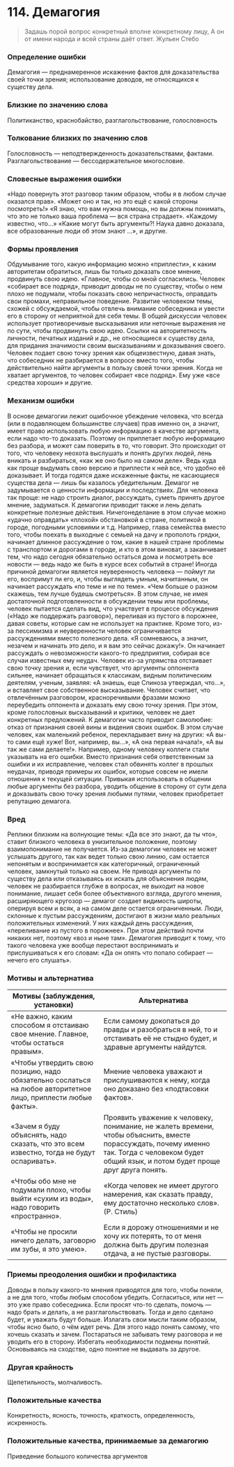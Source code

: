 # 114. Демагогия
>Задашь порой вопрос конкретный вполне конкретному лицу, 
А он от имени народа и всей страны даёт ответ.
Жульен Стебо

### Определение ошибки
Демагогия — преднамеренное искажение фактов для доказательства своей точки зрения; использование доводов, не относящихся к существу дела.

### Близкие по значению слова
Политиканство, краснобайство, разглагольствование, голословность

### Толкование близких по значению слов
Голословность — неподтвержденность доказательствами, фактами.
Разглагольствование — бессодержательное многословие.

### Словесные выражения ошибки
«Надо повернуть этот разговор таким образом, чтобы я в любом случае оказался прав».
«Может оно и так, но это ещё с какой стороны посмотреть!»
«Я знаю, что вам нужна помощь, но вы должны понимать, что это не только ваша проблема — вся страна страдает».
«Каждому известно, что...»
«Какие могут быть аргументы?! Наука давно доказала, все образованные люди об этом знают ...», и другие.

### Формы проявления
Обдумывание того, какую информацию можно «приплести», к каким авторитетам обратиться, лишь бы только доказать свое мнение, продвинуть свою идею. «Главное, чтобы со мной согласились.
Человек «собирает все подряд», приводит доводы не по существу, чтобы о нем плохо не подумали, чтобы показать свою непричастность, оправдать свои промахи, неправильное поведение.
Развитие человеком темы, схожей с обсуждаемой, чтобы отвлечь внимание собеседника и увести его в сторону от неприятной для себя темы.
В общей дискуссии человек использует противоречивые высказывания или неточные выражения не по сути, чтобы продвинуть свою идею.
Ссылки на авторитетность личности, печатных изданий и др., не относящиеся к существу дела, для придания значимости своим высказываниям и доказывания своего.
Человек подает свою точку зрения как общеизвестную, давая знать, что собеседник не разбирается в вопросе вместо того, чтобы действительно найти аргументы в пользу своей точки зрения.
Когда не хватает аргументов, то человек собирает «все подряд». Ему уже «все средства хороши» и другие.

### Механизм ошибки
В основе демагогии лежит ошибочное убеждение человека, что всегда (или в подавляющем большинстве случаев) прав именно он, а значит, имеет право использовать любую информацию в качестве аргумента, если надо что-то доказать. Поэтому он приплетает любую информацию без разбора, и может сам поверить в то, что говорит.
Это происходит от того, что человеку неохота выслушать и понять других людей, лень вникать и разбираться, «как же оно было на самом деле». Ведь куда как проще выдумать свою версию и приплести к ней все, что удобно её доказывает. И тогда годятся даже искаженные факты, не касающиеся существа дела — лишь бы казалось убедительным. Демагог не задумывается о ценности информации и последствиях. Для человека так проще: не надо строить диалог, рассуждать, суметь принять другое мнение, задуматься.
К демагогии приводит также и лень делать конкретные полезные действия. Ничегонеделание в этом случае можно «удачно оправдать» «плохой» обстановкой в стране, политикой в городе, погодными условиями и т.д. Например, глава семейства вместо того, чтобы поехать в выходные с семьей на дачу и прополоть грядки, начинает длинное рассуждение о том, какие в нашей стране проблемы с транспортом и дорогами в городе, и кто в этом виноват, а заканчивает тем, что надо сегодня обязательно остаться дома и посмотреть все новости — ведь надо же быть в курсе всех событий в стране!
Иногда причиной демагогии является неуверенность человека — поймут ли его, воспримут ли его, и, чтобы выглядеть умным, начитанным, он начинает рассуждать «по теме и не по теме». «Чем больше о разном скажешь, тем лучше будешь смотреться». В этом случае, не имея достаточной подготовленности в обсуждении темы или проблемы, человек пытается сделать вид, что участвует в процессе обсуждения («Надо же поддержать разговор»), переливая из пустого в порожнее, давая советы, которые сам не использует на практике.
Кроме того, из-за пессимизма и неуверенности человек ограничивается рассуждениями вместо полезного дела. «Я сомневаюсь, а значит, незачем и начинать это дело, и я вам это сейчас докажу!». Он начинает рассуждать о невозможности какого-то предприятия, собирая все случаи известных ему неудач.
Человек из-за упрямства отстаивает свою точку зрения и, если чувствует, что аргументы оппонента сильнее, начинает обращаться к классикам, видным политическим деятелям, ученым, заявляя: «А знаешь, еще Спиноза утверждал, что...», и вставляет свое собственное высказывание. Человек считает, что отвлечённым разговором, красноречивыми фразами можно переубедить оппонента и доказать ему свою точку зрения. При этом, кроме голословных высказываний и критики, человек не дает конкретных предложений.
К демагогии часто приводит самолюбие: отказ от признания своей вины и видения своих ошибок. В этом случае человек, как маленький ребенок, перекладывает вину на других: «А вы-то сами ещё хуже! Вот, например, вы...», «А она первая начала!», «А вы так же сами делаете!». Например, одному человеку коллеги стали указывать на его ошибки. Вместо признания себя ответственным за ошибки и их исправление, человек стал обвинять коллег в прошлых неудачах, приводя примеры их ошибок, которые совсем не имели отношения к текущей ситуации.
Привыкая использовать в общении любые аргументы без разбора, уводить общение в сторону от сути дела и доказывать свою точку зрения любыми путями, человек приобретает репутацию демагога.

### Вред
Реплики близким на волнующие темы: «Да все это знают, да ты что», ставит близкого человека в унизительное положение, поэтому взаимопонимание не получается. Из-за демагогии человек не может услышать другого, так как ведет только свою линию, сам остается непонятым и воспринимается как категоричный, ограниченный человек, замкнутый только на своем.
Не приводя аргументы по существу дела или отказываясь их искать для объяснения людям, человек не разбирается глубже в вопросах, не выходит на новое понимание, лишает себя более объективного взгляда, другого мнения, расширяющего кругозор — демагог создает видимость широты, оперируя всем и всяк, а на самом деле остается ограниченным.
Люди, склонные к пустым рассуждениям, достигают в жизни мало реальных положительных изменений. У них каждый день рассуждения, «переливание из пустого в порожнее». При этом действий почти никаких нет, поэтому «воз и ныне там».
Демагогия приводит к тому, что такого человека уже вообще перестают воспринимать и прислушиваться к его словам: «Да он опять что попало собирает — нечего его слушать».

### Мотивы и альтернатива
Мотивы (заблуждения, установки) | Альтернатива
---|---
«Не важно, каким способом я отстаиваю свое мнение. Главное, чтобы остаться правым».	| Если самому докопаться до правды и разобраться в ней, то и отстаивать её не стыдно будет, и здравые аргументы найдутся.
«Чтобы утвердить свою позицию, надо обязательно сослаться на любое авторитетное лицо, приплести любые факты».	| Мнение человека уважают и прислушиваются к нему, когда оно доказано без «подтасовки фактов».
«Зачем я буду объяснять, надо сказать, что это всем известно, тогда не будут оспаривать».	| Проявить уважение к человеку, понимание, не жалеть времени, чтобы объяснить, вместе порассуждать, почему именно так. Тогда с человеком будет общий язык, и потом будет проще друг друга понять.
«Чтобы обо мне не подумали плохо, чтобы выйти «сухим из воды», надо говорить «пространно».	| «Когда человек не имеет другого намерения, как сказать правду, ему достаточно несколько слов». (Р. Стиль)
«Чтобы не просили ничего делать, заговорю им зубы, я это умею».	| Если я дорожу отношениями и не хочу их потерять, то от меня должна быть другим полезная отдача, а не пустые разговоры.

### Приемы преодоления ошибки и профилактика
Доводы в пользу какого-то мнения приводятся для того, чтобы поняли, а не для того, чтобы любым способом убедить. Согласиться, или нет — это уже право собеседника.
Если просят что-то сделать, помочь — надо брать и делать, а не разглагольствовать. Тогда и дело сделано будет, и уважать будут больше.
Излагать свои мысли таким образом, чтобы ясно было, о чём идет речь. Для этого надо понять самому, что хочешь сказать и зачем. Постараться не забывать тему разговора и не уводить его в сторону.
Избегать необходимости подмены понятий. Основываясь на сходстве, одно понятие не выдавать за другое.

### Другая крайность
Щепетильность, молчаливость.

### Положительные качества
Конкретность, ясность, точность, краткость, определенность, искренность.

### Положительные качества, принимаемые за демагогию
Приведение большого количества аргументов
